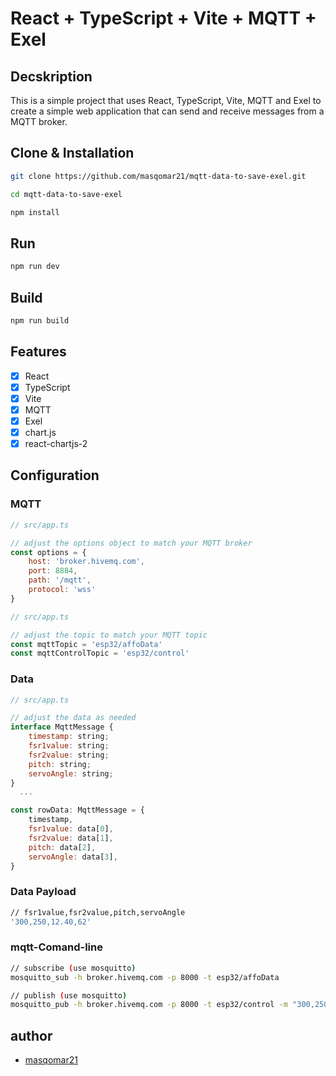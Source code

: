 # React + TypeScript + Vite + MQTT + Exel

## Decskription

This is a simple project that uses React, TypeScript, Vite, MQTT and Exel to create a simple web application that can send and receive messages from a MQTT broker.

## Clone & Installation

```bash
git clone https://github.com/masqomar21/mqtt-data-to-save-exel.git
```

```bash
cd mqtt-data-to-save-exel
```

```bash
npm install
```

## Run

```bash
npm run dev
```

## Build

```bash
npm run build
```

## Features

- [x] React
- [x] TypeScript
- [x] Vite
- [x] MQTT
- [x] Exel
- [x] chart.js
- [x] react-chartjs-2

## Configuration

### MQTT

```javascript
// src/app.ts

// adjust the options object to match your MQTT broker
const options = {
	host: 'broker.hivemq.com',
	port: 8884,
	path: '/mqtt',
	protocol: 'wss'
}
```

```javascript
// src/app.ts

// adjust the topic to match your MQTT topic
const mqttTopic = 'esp32/affoData'
const mqttControlTopic = 'esp32/control'
```

### Data

```javascript
// src/app.ts

// adjust the data as needed
interface MqttMessage {
    timestamp: string;
    fsr1value: string;
    fsr2value: string;
    pitch: string;
    servoAngle: string;
}
  ...

const rowData: MqttMessage = {
    timestamp,
    fsr1value: data[0],
    fsr2value: data[1],
    pitch: data[2],
    servoAngle: data[3],
}
```

### Data Payload

```bash
// fsr1value,fsr2value,pitch,servoAngle
'300,250,12.40,62'
```

### mqtt-Comand-line

```bash
// subscribe (use mosquitto)
mosquitto_sub -h broker.hivemq.com -p 8000 -t esp32/affoData
```

```bash
// publish (use mosquitto)
mosquitto_pub -h broker.hivemq.com -p 8000 -t esp32/control -m "300,250,12.40,62"
```

## author

- [masqomar21](https://github.com/masqomar21)

<!-- This template provides a minimal setup to get React working in Vite with HMR and some ESLint rules.

Currently, two official plugins are available:

- [@vitejs/plugin-react](https://github.com/vitejs/vite-plugin-react/blob/main/packages/plugin-react/README.md) uses [Babel](https://babeljs.io/) for Fast Refresh
- [@vitejs/plugin-react-swc](https://github.com/vitejs/vite-plugin-react-swc) uses [SWC](https://swc.rs/) for Fast Refresh

## Expanding the ESLint configuration

If you are developing a production application, we recommend updating the configuration to enable type aware lint rules:

- Configure the top-level `parserOptions` property like this:

```js
export default {
	// other rules...
	parserOptions: {
		ecmaVersion: 'latest',
		sourceType: 'module',
		project: ['./tsconfig.json', './tsconfig.node.json'],
		tsconfigRootDir: __dirname
	}
}
```

- Replace `plugin:@typescript-eslint/recommended` to `plugin:@typescript-eslint/recommended-type-checked` or `plugin:@typescript-eslint/strict-type-checked`
- Optionally add `plugin:@typescript-eslint/stylistic-type-checked`
- Install [eslint-plugin-react](https://github.com/jsx-eslint/eslint-plugin-react) and add `plugin:react/recommended` & `plugin:react/jsx-runtime` to the `extends` list -->
